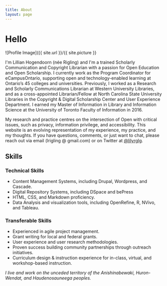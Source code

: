 ```yaml
---
title: About
layout: page
---
```

# Hello
![Profile Image]({{ site.url }}/{{ site.picture }}

I'm Lillian Hogendoorn (née Rigling) and I'm a trained Scholarly Communication and Copyright Librarian with a passion for Open Education and Open Scholarship. I currently work as the Program Coordinator for eCampusOntario, supporting open and technology-enabled learning at Ontario’s 45 colleges and universities. Previously, I worked as a Research and Scholarly Communications Librarian at Western University Libraries, and as a cross-appointed Librarian/Fellow at North Carolina State University Libraries in the Copyright & Digital Scholarship Center and User Experience Department. I earned my Master of Information in Library and Information Science at the University of Toronto Faculty of Information in 2016. 

My research and practice centres on the intersection of Open with critical issues, such as privacy, information privilege, and accessibility. This website is an evolving representation of my experience, my practice, and my thoughts. If you have questions, comments, or just want to chat, please reach out via email (lrigling @ gmail.com) or on Twitter at [@lilyrglg](https://twitter.com/lilyrglg). 

## Skills
### Technical Skills
* Content Management Systems, including Drupal, Wordpress, and Cascade.
* Digital Repository Systems, including DSpace and bePress 
* HTML, CSS, and Markdown proficiency.
* Data Analysis and visualization tools, including OpenRefine, R, NVivo, and Tableau.

### Transferable Skills
* Experienced in agile project management.
* Grant writing for local and federal grants.  
* User experience and user research methodologies.
* Proven success building community partnerships through outreach initiatives.
* Curriculum design & instruction experience for in-class, virtual, and workshop-based instruction. 

*I live and work on the unceded territory of the Anishinabewaki, Huron-Wendat, and Haudenosauneega peoples.*
